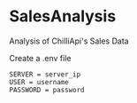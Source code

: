 # SalesAnalysis
 Analysis of ChilliApi's Sales Data


Create a .env file

```
SERVER = server_ip
USER = username
PASSWORD = password
```
